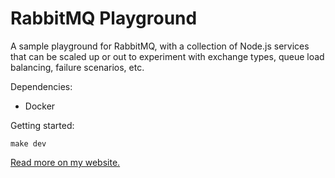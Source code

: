 # RabbitMQ Playground

A sample playground for RabbitMQ, with a collection of Node.js services that can be scaled up or out to experiment with exchange types, queue load balancing, failure scenarios, etc.

Dependencies:

- Docker

Getting started:

```
make dev
```

[Read more on my website.](https://nathanfries.com/posts/rabbitmq-playground/)
